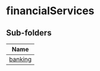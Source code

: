 
# financialServices


## Sub-folders

|Name|
|---|
|[banking](https://docs.microsoft.com/en-us/common-data-model/schema/core/applicationcommon/foundationcommon/crmcommon/accelerators/financialservices/banking/overview)|



